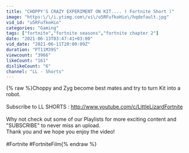```yaml
---
title: "CHOPPY'S CRAZY EXPERIMENT ON KIT.... ( Fortnite Short )"
image: "https:\/\/i.ytimg.com\/vi\/u5RFufkoHio\/hqdefault.jpg"
vid_id: "u5RFufkoHio"
categories: "Gaming"
tags: ["fortnite","fortnite seasons","fortnite chapter 2"]
date: "2021-06-13T03:47:41+03:00"
vid_date: "2021-06-11T20:00:09Z"
duration: "PT11M39S"
viewcount: "3966"
likeCount: "161"
dislikeCount: "6"
channel: "LL - Shorts"
---
```

{% raw %}Choppy and Zyg become best mates and try to turn Kit into a robot.<br /><br />Subscribe to LL SHORTS : <a rel="nofollow" target="blank" href="http://www.youtube.com/c/LittleLizardFortnite">http://www.youtube.com/c/LittleLizardFortnite</a><br /><br />Why not check out some of our Playlists for more exciting content and &quot;SUBSCRIBE&quot; to never miss an upload. <br />Thank you and we hope you enjoy the video! <br /><br />#Fortnite #FortniteFilm{% endraw %}
